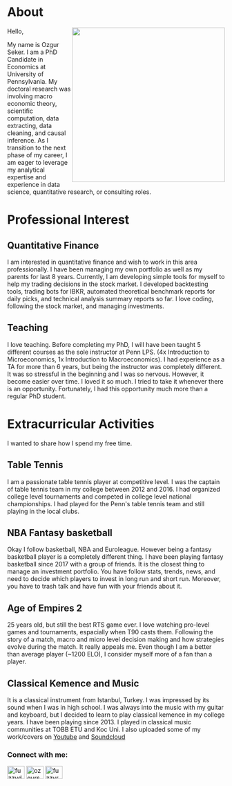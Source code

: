 # About 

<img align="right" src="https://ozgurseker.github.io/blog/docs/assets/img/ppsmll.jpg" width="354" height="357">

Hello, 

My name is Ozgur Seker. I am a PhD Candidate in Economics at University of Pennsylvania. My doctoral research was involving macro economic theory, scientific computation, data extracting, data cleaning, and causal inference. As I transition to the next phase of my career, I am eager to leverage my analytical expertise and experience in data science, quantitative research, or consulting roles.

# Professional Interest

## Quantitative Finance

I am interested in quantitative finance and wish to work in this area professionally. I have been managing my own portfolio as well as my parents for last 8 years. Currently, I am developing simple tools for myself to help my trading decisions in the stock market. I developed backtesting tools, trading bots for IBKR, automated theoretical benchmark reports for daily picks, and technical analysis summary reports so far. I love coding, following the stock market, and managing investments. 

## Teaching

I love teaching. Before completing my PhD, I will have been taught 5 different courses as the sole instructor at Penn LPS. (4x Introduction to Microeconomics, 1x Introduction to Macroeconomics). I had experience as a TA for more than 6 years, but being the instructor was completely different. It was so stressful in the beginning and I was so nervous. However, it become easier over time. I loved it so much. I tried to take it whenever there is an opportunity. Fortunately, I had this opportunity much more than a regular PhD student. 

# Extracurricular Activities

I wanted to share how I spend my free time. 

## Table Tennis

I am a passionate table tennis player at competitive level. I was the captain of table tennis team in my college between 2012 and 2016. I had organized college level tournaments and competed in college level national championships. I had played for the Penn's table tennis team and still playing in the local clubs.  

## NBA Fantasy basketball 

Okay I follow basketball, NBA and Euroleague. However being a fantasy basketball player is a completely different thing. I have been playing fantasy basketball since 2017 with a group of friends. It is the closest thing to manage an investment portfolio. You have follow stats, trends, news, and need to decide which players to invest in long run and short run. Moreover, you have to trash talk and have fun with your friends about it. 

## Age of Empires 2

25 years old, but still the best RTS game ever. I love watching pro-level games and tournaments, espacially when T90 casts them. Following the story of a match, macro and micro level decision making and how strategies evolve during the match. It really appeals me. Even though I am a better than average player (~1200 ELO), I consider myself more of a fan than a player. 

## Classical Kemence and Music

It is a classical instrument from Istanbul, Turkey. I was impressed by its sound when I was in high school. I was always into the music with my guitar and keyboard, but I decided to learn to play classical kemence in my college years. I have been playing since 2013. I played in classical music communities at TOBB ETU and Koc Uni. I also uploaded some of my work/covers on [Youtube](https://www.youtube.com/@fuzzyrecords8314) and [Soundcloud](https://soundcloud.com/schked)

<h3 align="left">Connect with me:</h3>
<p align="left">
<a href="https://twitter.com/fuzzydusunceler" target="blank"><img align="center" src="https://raw.githubusercontent.com/rahuldkjain/github-profile-readme-generator/master/src/images/icons/Social/twitter.svg" alt="fuzzydusunceler" height="30" width="40" /></a>
<a href="https://linkedin.com/in/ozgurseker06" target="blank"><img align="center" src="https://raw.githubusercontent.com/rahuldkjain/github-profile-readme-generator/master/src/images/icons/Social/linked-in-alt.svg" alt="ozgurseker06" height="30" width="40" /></a>
<a href="https://www.youtube.com/c/fuzzyrecords8314" target="blank"><img align="center" src="https://raw.githubusercontent.com/rahuldkjain/github-profile-readme-generator/master/src/images/icons/Social/youtube.svg" alt="fuzzyrecords8314" height="30" width="40" /></a>
</p>